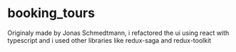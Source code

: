 # booking_tours
Originaly made by Jonas Schmedtmann, i refactored the ui using react with typescript and i used other libraries like redux-saga and redux-toolkit

